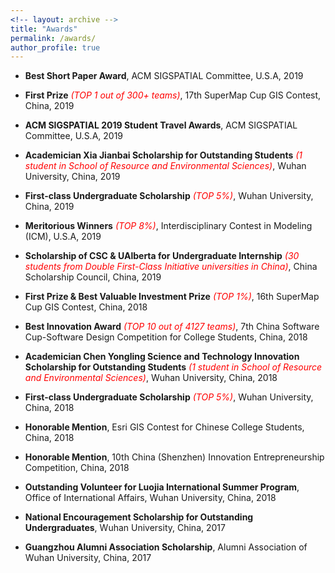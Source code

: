 ```yaml
---
<!-- layout: archive -->
title: "Awards"
permalink: /awards/
author_profile: true
---
```

* **Best Short Paper Award**, ACM SIGSPATIAL Committee, U.S.A, 2019

* **First Prize** *<span style="color:red">(TOP 1 out of 300+ teams)</span>*, 17th SuperMap Cup GIS Contest, China, 2019

* **ACM SIGSPATIAL 2019 Student Travel Awards**, ACM SIGSPATIAL Committee, U.S.A, 2019

* **Academician Xia Jianbai Scholarship for Outstanding Students** *<span style="color:red">(1 student in School of Resource and
Environmental Sciences)</span>*, Wuhan University, China, 2019

* **First-class Undergraduate Scholarship** *<span style="color:red">(TOP 5%)</span>*, Wuhan University, China, 2019

* **Meritorious Winners**  *<span style="color:red">(TOP 8%)</span>*, Interdisciplinary Contest in Modeling (ICM), U.S.A, 2019

* **Scholarship of CSC & UAlberta for Undergraduate Internship** *<span style="color:red">(30 students from Double First-Class Initiative universities in China)</span>*, China Scholarship Council, China, 2019

* **First Prize & Best Valuable Investment Prize** *<span style="color:red">(TOP 1%)</span>*, 16th SuperMap Cup GIS Contest, China, 2018

* **Best Innovation Award** *<span style="color:red">(TOP 10 out of 4127 teams)</span>*, 7th China Software Cup-Software Design Competition for College Students, China, 2018

* **Academician Chen Yongling Science and Technology Innovation Scholarship for Outstanding Students** *<span style="color:red">(1 student in School of Resource and Environmental Sciences)</span>*, Wuhan University, China, 2018

* **First-class Undergraduate Scholarship** *<span style="color:red">(TOP 5%)</span>*, Wuhan University, China, 2018

* **Honorable Mention**, Esri GIS Contest for Chinese College Students, China, 2018

* **Honorable Mention**, 10th China (Shenzhen) Innovation Entrepreneurship Competition, China, 2018

* **Outstanding Volunteer for Luojia International Summer Program**, Office of International Affairs, Wuhan University, China, 2018

* **National Encouragement Scholarship for Outstanding Undergraduates**, Wuhan University, China, 2017

* **Guangzhou Alumni Association Scholarship**, Alumni Association of Wuhan University, China, 2017
